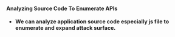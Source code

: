 #### Analyzing Source Code To Enumerate APIs

- **We can analyze application source code especially js file to enumerate and expand attack surface.**

